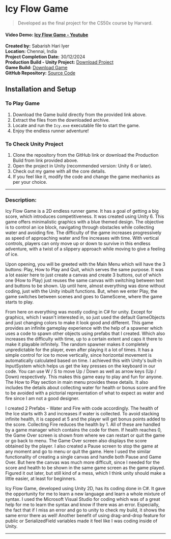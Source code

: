# Icy Flow Game

> Developed as the final project for the CS50x course by Harvard.

#### Video Demo:  [Icy Flow Game - Youtube](https://youtu.be/Vu_xTYIfh-I?si=Wwo32r6HDzhYE2cO)
**Created by:** Sabarish Hari Iyer  
**Location:** Chennai, India  
**Project Completion Date:** 30/12/2024  
**Production Build - Unity Project:** [Download Project](https://drive.google.com/file/d/1-3y6Ip7FqW9NjBLu4-JDA5hSSYzWRClJ/view?usp=drive_link)  
**Game Build:** [Download Game](https://drive.google.com/file/d/1-68vPcPWSAutAEM33d-5EIqTA1cR5lEm/view?usp=drive_link)  
**GitHub Repository:** [Source Code](https://github.com/Sabarish-2/Icy-Flow-Game)  


## Installation and Setup  

### To Play Game
1. Download the Game build directly from the provided link above.  
2. Extract the files from the downloaded archive.  
3. Locate and run the `Icy.exe` executable file to start the game.  
4. Enjoy the endless runner adventure!  

### To Check Unity Project
1. Clone the repository from the GitHub link or download the Production Build from link provided above.  
2. Open the project in Unity (recommended version: Unity 6 or later).  
3. Check out my game with all the core details.  
4. If you feel like it, modify the code and change the game mechanics as per your choice.  

---

### Description:
Icy Flow Game is a 2D endless runner game. It has a goal of getting a big score, which introduces competitiveness. It was created using Unity 6. This game offers minimalistic graphics with a blue themed design. The objective is to control an ice block, navigating through obstacles while collecting water and avoiding fire. The difficulty of the game increases progressively as speed of approaching water and fire increases with time. With vertical controls, players can only move up or down to survive in this endless adventure, with a twist of a slippery approach while moving to give a feeling of ice.  

Upon opening, you will be greeted with the Main Menu which will have the 3 buttons: Play, How to Play and Quit, which serves the same purpose. It was a lot easier here to just create a canvas and create 3 buttons, out of which one (How to Play) just reuses the same canvas with switching between text and buttons to be shown. Up until here, almost everything was done without coding, just with the Unity inbuilt functions. But, when we enter Play, the game switches between scenes and goes to GameScene, where the game starts to play. 

From here on everything was mostly coding in C# for unity. Except for graphics, which I wasn't interested in, so just used the default GameObjects and just changing colors to make it look good and different. This game provides an infinite gameplay experience with the help of a spawner which uses a code to spawn other objects using prefabs that I created. Which also increases the difficulty with time, up to a certain extent and caps it there to make it playable infinitely. The random spawner makes it completely unpredictable for the player, even after playing it a lot of times. It has a simple control for ice to move vertically, since horizontal movement is automatically calculated based on time. I achieved this with Unity's built-in InputSystem which helps us get the key presses on the keyboard in our code. You can use W / S to move Up / Down as well as arrow keys (Up / Down) respectively. This makes this game easy to play and fun for anyone. The How to Play section in main menu provides these details. It also includes the details about collecting water for health or bonus score and fire to be avoided with a pictorial representation of what to expect as water and fire since I am not a good designer. 

I created 2 Prefabs - Water and Fire with code accordingly. The health of the Ice starts with 3 and increases if water is collected. To avoid stacking infinite health, it is capped at 5 and the player will get bonus points added to the score. Collecting Fire reduces the health by 1. All of these are handled by a game manager which contains the code for them. If health reaches 0, the Game Over screen is shown from where we can restart or quit the game or go back to menu. The Game Over screen also displays the score obtained by the player. I also created a Pause screen to stop the game at any moment and go to menu or quit the game. Here I used the similar functionality of creating a single canvas and handle both Pause and Game Over. But here the canvas was much more difficult, since I needed for the score and health to be shown in the same game screen as the game played. Figured it out later, but still kind of a mess, which I think unity should make a little easier, at least for beginners.

Icy Flow Game, developed using Unity 2D, has its coding done in C#. It gave the opportunity for me to learn a new language and learn a whole mixture of syntax. I used the Microsoft Visual Studio for coding which was of a great help for me to learn the syntax and know if there was an error. Especially, the fact that if I miss an error and go to unity to check my build, it shows the same error there as well! Another benefit of using drag-and-drop feature for public or SerializedField variables made it feel like I was coding inside of Unity.

---
